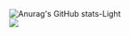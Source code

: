 <picture>
  <source srcset="https://github-readme-stats.vercel.app/api?username=prslc&show_icons=true&theme=dark" media="(prefers-color-scheme: dark)">
  <img src="https://github-readme-stats.vercel.app/api?username=prslc&show_icons=true&theme=light" alt="Anurag's GitHub stats-Light">
</picture>
<br>
<picture>
  <source media="(prefers-color-scheme: dark)" srcset="https://github-readme-stats.vercel.app/api/top-langs/?username=prslc&theme=onedark&card_width=465px">
  <img src="https://github-readme-stats.vercel.app/api/top-langs/?username=prslc&card_width=465px">
</picture>
